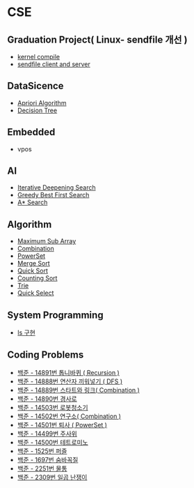 # CSE
## Graduation Project( Linux- sendfile 개선 )
* [kernel compile](https://github.com/yja938882/CSE/tree/master/linux/sendfile_client_server)
* [sendfile client and server](https://github.com/yja938882/CSE/tree/master/linux/sendfile_client_server)
## DataSicence
* [Apriori Algorithm](https://github.com/yja938882/CSE/tree/master/data_science/apriori)
* [Decision Tree](https://github.com/yja938882/CSE/tree/master/data_science/decision_tree)
## Embedded
* vpos
## AI
* [Iterative Deepening Search](https://github.com/yja938882/CSE/tree/master/AI/IterativeDeepeningSearch)
* [Greedy Best First Search](https://github.com/yja938882/CSE/tree/master/AI/GreedyBestFirstSearch)
* [A\* Search](https://github.com/yja938882/CSE/tree/master/AI/A_Search)
## Algorithm
* [Maximum Sub Array](https://github.com/yja938882/CSE/blob/master/algorithm/max_sub_array.cpp)
* [Combination](https://github.com/yja938882/CSE/blob/master/algorithm/combination.cpp)
* [PowerSet](https://github.com/yja938882/CSE/blob/master/algorithm/powerset.cpp)
* [Merge Sort](https://github.com/yja938882/CSE/blob/master/algorithm/mergesort.cpp)
* [Quick Sort](https://github.com/yja938882/CSE/blob/master/algorithm/quicksort.cpp)
* [Counting Sort](https://github.com/yja938882/CSE/blob/master/algorithm/countingsort.cpp)
* [Trie](https://github.com/yja938882/CSE/blob/master/algorithm/trie.cpp)
* [Quick Select](https://github.com/yja938882/CSE/blob/master/algorithm/quickselect.cpp)
## System Programming
* [ls 구현](https://github.com/yja938882/CSE/blob/master/system_study/ls.c)
## Coding Problems
* [백준 - 14891번 톱니바퀴 ( Recursion )](https://github.com/yja938882/CSE/blob/master/coding_problem/baekjoon_14891.cpp
)
* [백준 - 14888번 연산자 끼워넣기 ( DFS )](https://github.com/yja938882/CSE/blob/master/coding_problem/baekjoon_14888.cpp)
* [백준 - 14889번 스타트와 링크( Combination )](https://github.com/yja938882/CSE/blob/master/coding_problem/baekjoon_14889.cpp)
* [백준 - 14890번 경사로](https://github.com/yja938882/CSE/blob/master/coding_problem/baekjoon_14890.cpp)
* [백준 - 14503번 로봇청소기](https://github.com/yja938882/CSE/blob/master/coding_problem/baekjoon_14503.cpp)
* [백준 - 14502번 연구소( Combination )](https://github.com/yja938882/CSE/blob/master/coding_problem/baekjoon_14502.cpp)
* [백준 - 14501번 퇴사 ( PowerSet )](https://github.com/yja938882/CSE/blob/master/coding_problem/baekjoon_14501.cpp)
* [백준 - 14499번 주사위](https://github.com/yja938882/CSE/blob/master/coding_problem/baekjoon_14499.cpp)
* [백준 - 14500번 테트로미노](https://github.com/yja938882/CSE/blob/master/coding_problem/baekjoon_14499.cpp)
* [백준 - 1525번 퍼즐](https://github.com/yja938882/CSE/blob/master/coding_problem/baekjoon_1525.cpp)
* [백준 - 1697번 숨바꼭질](https://github.com/yja938882/CSE/blob/master/coding_problem/baekjoon_1697.cpp)
* [백준 - 2251번 물통](https://github.com/yja938882/CSE/blob/master/coding_problem/baekjoon_2251.cpp)
* [백준 - 2309번 일곱 난쟁이](https://github.com/yja938882/CSE/blob/master/coding_problem/baekjoon_2309.cpp)
